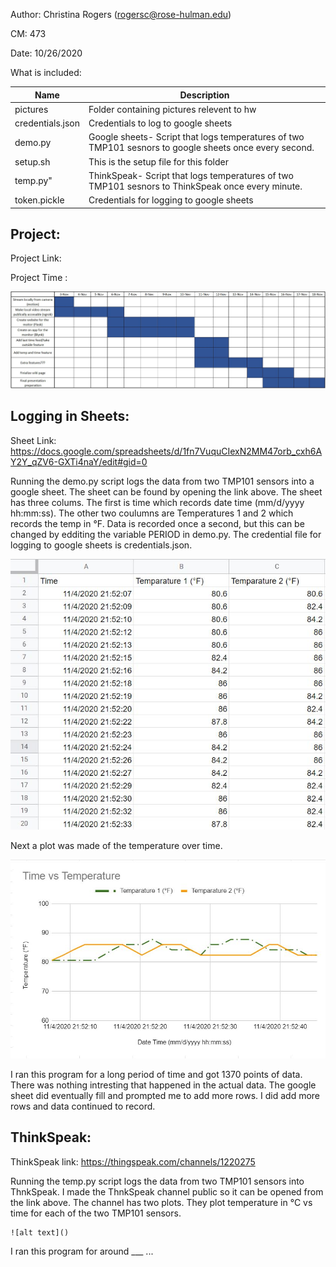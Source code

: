 Author: Christina Rogers (rogersc@rose-hulman.edu)

CM: 473

Date: 10/26/2020

What is included:

| Name      | Description |
| ----------- | ----------- |
| pictures | Folder containing pictures relevent to hw
| credentials.json | Credentials to log to google sheets
| demo.py | Google sheets- Script that logs temperatures of two TMP101 sesnors to google sheets once every second.
| setup.sh | This is the setup file for this folder
| temp.py" | ThinkSpeak- Script that logs temperatures of two TMP101 sesnors to ThinkSpeak once every minute.
| token.pickle | Credentials for logging to google sheets


## Project: ##

Project Link: 


Project Time :


![alt text](https://github.com/rogers3/ECE434/blob/master/hw09/pictures/ProjectTimeline.JPG)


## Logging in Sheets: ##


Sheet Link: https://docs.google.com/spreadsheets/d/1fn7VuquCIexN2MM47orb_cxh6AY2Y_qZV6-GXTi4naY/edit#gid=0


Running the demo.py script logs the data from two TMP101 sensors into a google sheet. The sheet
can be found by opening the link above. The sheet has three colums. The first is time which 
records date time (mm/d/yyyy hh:mm:ss). The other two coulumns are Temperatures 1 and 2 which 
records the temp in °F. Data is recorded once a second, but this can be changed by edditing the 
variable PERIOD in demo.py. The credential file for logging to google sheets is credentials.json. 


![alt text](https://github.com/rogers3/ECE434/blob/master/hw09/pictures/tempTrackingTable.JPG)


Next a plot was made of the temperature over time. 


![alt text](https://github.com/rogers3/ECE434/blob/master/hw09/pictures/tempTrackingGraph.JPG)


I ran this program for a long period of time and got 1370 points of data. There was nothing
intresting that happened in the actual data. The google sheet did eventually fill and prompted me
to add more rows. I did add more rows and data continued to record.


## ThinkSpeak: ##


ThinkSpeak link: https://thingspeak.com/channels/1220275


Running the temp.py script logs the data from two TMP101 sensors into ThnkSpeak. I made the
ThnkSpeak channel public so it can be opened from the link above. The channel has two
plots. They plot temperature in °C vs time for each of the two TMP101 sensors.


    ![alt text]()
    
    
I ran this program for around ___ ...
